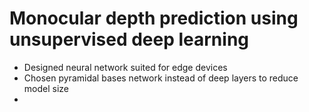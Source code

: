 # Monocular depth prediction using unsupervised deep learning
* Designed neural network suited for edge devices
* Chosen pyramidal bases network instead of deep layers to reduce model size
* 
